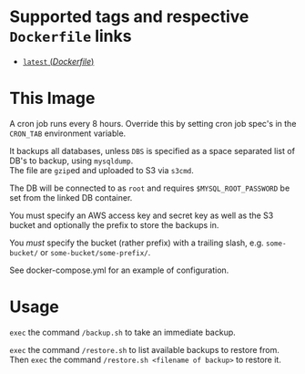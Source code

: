 # Supported tags and respective `Dockerfile` links

- [`latest` (*Dockerfile*)](https://github.com/nickbreen/docker-mysql-backup-cron/blob/master/Dockerfile)

# This Image

A cron job runs every 8 hours.  Override this by setting cron job spec's in the
```CRON_TAB``` environment variable.

It backups all databases, unless ```DBS```
is specified as a space separated list of DB's to backup, using ```mysqldump```.  
The file are ```gzip```ed and uploaded to S3 via ```s3cmd```.

The DB will be connected to as ```root``` and requires ```$MYSQL_ROOT_PASSWORD```
be set from the linked DB container.

You must specify an AWS access key and secret key as well as the S3 bucket and
optionally the prefix to store the backups in.

You *must* specify the bucket (rather prefix) with a trailing slash, e.g.
```some-bucket/``` or ```some-bucket/some-prefix/```.

See docker-compose.yml for an example of configuration.

# Usage

```exec``` the command ```/backup.sh``` to take an immediate backup.

```exec``` the command ```/restore.sh``` to list available backups to restore
from. Then ```exec``` the command ```/restore.sh <filename of backup>``` to
restore it.
